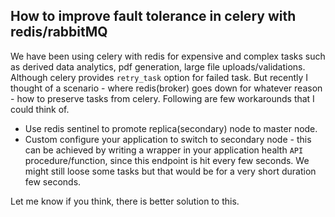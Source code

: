 ## How to improve fault tolerance in celery with redis/rabbitMQ

We have been using celery with redis for expensive and complex tasks such as derived data analytics, pdf generation, large file uploads/validations. Although celery provides `retry_task` option for failed task. But recently I thought of a scenario - where  redis(broker) goes down for whatever reason - how to preserve tasks from celery. Following are few workarounds that I could think of.
- Use redis sentinel to promote replica(secondary) node to master node.
- Custom configure your application to switch to secondary node - this can be achieved by writing a wrapper in your application health `API` procedure/function, since this endpoint is hit every few seconds. We might still loose some tasks but that would be for a very short duration few seconds.

Let me know if you think, there is better solution to this.
